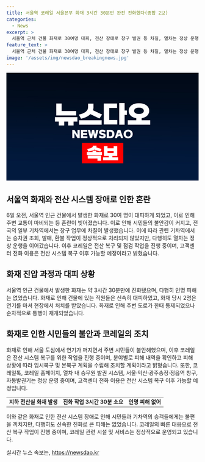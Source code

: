 ```yaml
---
title: 서울역 코레일 서울본부 화재 3시간 30분만 완전 진화했다(종합 2보)
categories:
  - News
excerpt: >
  서울역 근처 건물 화재로 30여명 대피, 전산 장애로 창구 발권 등 차질, 열차는 정상 운행. 화재는 3시간 30분 만에 진화됐으며, 이로 인한 불안감과 교통 혼잡. 코레일은 전산 복구 및 점검 중이라고 밝힘. 화재로 인한 사상자는 없지만, 시민들의 우려가 예상되는 가운데, 코레일은 복구 및 점검 계획을 수립 중이라고 전했다.
feature_text: >
  서울역 근처 건물 화재로 30여명 대피, 전산 장애로 창구 발권 등 차질, 열차는 정상 운행. 화재는 3시간 30분 만에 진화됐으며, 이로 인한 불안감과 교통 혼잡. 코레일은 전산 복구 및 점검 중이라고 밝힘. 화재로 인한 사상자는 없지만, 시민들의 우려가 예상되는 가운데, 코레일은 복구 및 점검 계획을 수립 중이라고 전했다.
image: '/assets/img/newsdao_breakingnews.jpg'
---
```


<p><img src="/assets/img/newsdao_breakingnews.jpg" alt="firstkoreanews 속보" /></p>

<h2 data-ke-size="size26">서울역 화재와 전산 시스템 장애로 인한 혼란</h2>

<p data-ke-size="size16">6일 오전, 서울역 인근 건물에서 발생한 화재로 30여 명이 대피하게 되었고, 이로 인해 주변 교통이 마비되는 등 혼란이 빚어졌습니다. 이로 인해 시민들의 불안감이 커지고, 전국의 일부 기차역에서는 창구 업무에 차질이 발생했습니다. 이에 따라 관련 기차역에서는 승차권 조회, 발매, 환불 작업이 정상적으로 처리되지 않았지만, 다행히도 열차는 정상 운행을 이어갔습니다. 이후 코레일은 전산 복구 및 점검 작업을 진행 중이며, 고객센터 전화 이용은 전산 시스템 복구 이후 가능할 예정이라고 밝혔습니다.</p>

<h2 data-ke-size="size26">화재 진압 과정과 대피 상황</h2>

<p data-ke-size="size16">서울역 인근 건물에서 발생한 화재는 약 3시간 30분만에 진화됐으며, 다행히 인명 피해는 없었습니다. 화재로 인해 건물에 있는 직원들은 신속히 대피하였고, 화재 당시 2명은 연기를 마셔 현장에서 처치를 받았습니다. 화재로 인해 주변 도로가 한때 통제되었으나 순차적으로 통행이 재개되었습니다.</p>

<h2 data-ke-size="size26">화재로 인한 시민들의 불안과 코레일의 조치</h2>

<p data-ke-size="size16">화재로 인해 서울 도심에서 연기가 퍼지면서 주변 시민들이 불안해했으며, 이후 코레일은 전산 시스템 복구를 위한 작업을 진행 중이며, 분야별로 피해 내역을 확인하고 피해 상황에 따라 임시복구 및 본복구 계획을 수립해 조치할 계획이라고 밝혔습니다. 또한, 코레일톡, 코레일 홈페이지, 열차 내 승무원 발권 시스템, 서울·익산·광주송정·정읍역 창구, 자동발권기는 정상 운영 중이며, 고객센터 전화 이용은 전산 시스템 복구 이후 가능할 예정입니다.</p>

<table>
    <tr>
        <td style="text-align: center; height: 17px;"><b>지하 전산실 화재 발생</b></td>
        <td style="text-align: center; height: 17px;"><b>진화 작업 3시간 30분 소요</b></td>
        <td style="text-align: center; height: 17px;"><b>인명 피해 없어</b></td>
    </tr>
</table>

<p data-ke-size="size16">이와 같은 화재로 인한 전산 시스템 장애로 인해 시민들과 기차역의 승객들에게는 불편을 끼치지만, 다행히도 신속한 진화로 큰 피해는 없었습니다. 코레일의 빠른 대응으로 전산 복구 작업이 진행 중이며, 코레일 관련 시설 및 서비스는 정상적으로 운영되고 있습니다.</p>
실시간 뉴스 속보는, <a href="https://newsdao.kr" rel="dofollow">https://newsdao.kr</a>


